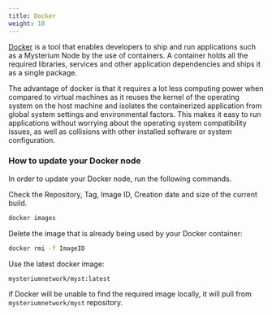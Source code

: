 ```yaml
---
title: Docker
weight: 10
---
```


[Docker](https://www.docker.com/) is a tool that enables developers to ship and run applications such as a Mysterium Node by the use of containers. A container holds all the required libraries, services and other application dependencies and ships it as a single package.

The advantage of docker is that it requires a lot less computing power when compared to virtual machines as it reuses the kernel of the operating system on the host machine and isolates the containerized application from global system settings and environmental factors. This makes it easy to run applications without worrying about the operating system compatibility issues, as well as collisions with other installed software or system configuration.

### How to update your Docker node

In order to update your Docker node, run the following commands.

Check the Repository, Tag, Image ID, Creation date and size of the current build.

```bash
docker images
```

Delete the image that is already being used by your Docker container:

```bash
docker rmi -f ImageID
```

Use the latest docker image:

```bash
mysteriumnetwork/myst:latest
```

if Docker will be unable to find the required image locally, it will pull from `mysteriumnetwork/myst` repository.

